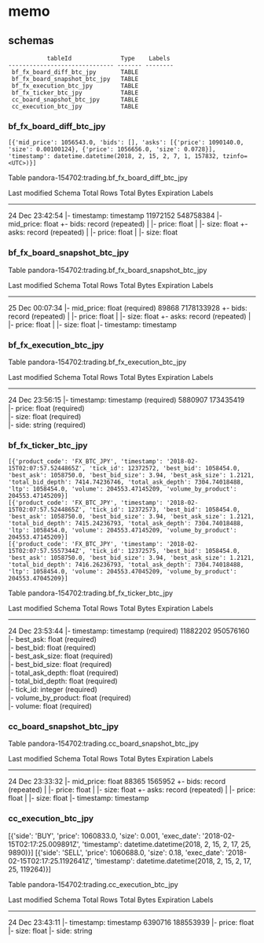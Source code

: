# memo

## schemas
```
           tableId              Type    Labels
------------------------------ ------- --------
 bf_fx_board_diff_btc_jpy       TABLE
 bf_fx_board_snapshot_btc_jpy   TABLE
 bf_fx_execution_btc_jpy        TABLE
 bf_fx_ticker_btc_jpy           TABLE
 cc_board_snapshot_btc_jpy      TABLE
 cc_execution_btc_jpy           TABLE
```

### bf_fx_board_diff_btc_jpy

```
[{'mid_price': 1056543.0, 'bids': [], 'asks': [{'price': 1090140.0, 'size': 0.00100124}, {'price': 1056656.0, 'size': 0.0728}], 'timestamp': datetime.datetime(2018, 2, 15, 2, 7, 1, 157832, tzinfo=<UTC>)}]
```

Table pandora-154702:trading.bf_fx_board_diff_btc_jpy

   Last modified              Schema             Total Rows   Total Bytes   Expiration   Labels
 ----------------- ---------------------------- ------------ ------------- ------------ --------
  24 Dec 23:42:54   |- timestamp: timestamp      11972152     548758384
                    |- mid_price: float
                    +- bids: record (repeated)
                    |  |- price: float
                    |  |- size: float
                    +- asks: record (repeated)
                    |  |- price: float
                    |  |- size: float

### bf_fx_board_snapshot_btc_jpy
Table pandora-154702:trading.bf_fx_board_snapshot_btc_jpy

   Last modified                Schema               Total Rows   Total Bytes   Expiration   Labels
 ----------------- -------------------------------- ------------ ------------- ------------ --------
  25 Dec 00:07:34   |- mid_price: float (required)   89868        7178133928
                    +- bids: record (repeated)
                    |  |- price: float
                    |  |- size: float
                    +- asks: record (repeated)
                    |  |- price: float
                    |  |- size: float
                    |- timestamp: timestamp

### bf_fx_execution_btc_jpy
Table pandora-154702:trading.bf_fx_execution_btc_jpy

   Last modified                  Schema                 Total Rows   Total Bytes   Expiration   Labels
 ----------------- ------------------------------------ ------------ ------------- ------------ --------
  24 Dec 23:56:15   |- timestamp: timestamp (required)   5880907      173435419                      
                    |- price: float (required)                                                       
                    |- size: float (required)                                                        
                    |- side: string (required)                                                       

### bf_fx_ticker_btc_jpy

```
[{'product_code': 'FX_BTC_JPY', 'timestamp': '2018-02-15T02:07:57.5244865Z', 'tick_id': 12372572, 'best_bid': 1058454.0, 'best_ask': 1058750.0, 'best_bid_size': 3.94, 'best_ask_size': 1.2121, 'total_bid_depth': 7414.74236746, 'total_ask_depth': 7304.74018488, 'ltp': 1058454.0, 'volume': 204553.47145209, 'volume_by_product': 204553.47145209}]
[{'product_code': 'FX_BTC_JPY', 'timestamp': '2018-02-15T02:07:57.5244865Z', 'tick_id': 12372573, 'best_bid': 1058454.0, 'best_ask': 1058750.0, 'best_bid_size': 3.94, 'best_ask_size': 1.2121, 'total_bid_depth': 7415.24236793, 'total_ask_depth': 7304.74018488, 'ltp': 1058454.0, 'volume': 204553.47145209, 'volume_by_product': 204553.47145209}]
[{'product_code': 'FX_BTC_JPY', 'timestamp': '2018-02-15T02:07:57.5557344Z', 'tick_id': 12372575, 'best_bid': 1058454.0, 'best_ask': 1058750.0, 'best_bid_size': 3.94, 'best_ask_size': 1.2121, 'total_bid_depth': 7416.26236793, 'total_ask_depth': 7304.74018488, 'ltp': 1058454.0, 'volume': 204553.47045209, 'volume_by_product': 204553.47045209}]
```

Table pandora-154702:trading.bf_fx_ticker_btc_jpy

   Last modified                    Schema                   Total Rows   Total Bytes   Expiration   Labels
 ----------------- ---------------------------------------- ------------ ------------- ------------ --------
  24 Dec 23:53:44   |- timestamp: timestamp (required)       11882202     950576160                  
                    |- best_ask: float (required)                                                    
                    |- best_bid: float (required)                                                    
                    |- best_ask_size: float (required)                                               
                    |- best_bid_size: float (required)                                               
                    |- total_ask_depth: float (required)                                             
                    |- total_bid_depth: float (required)                                             
                    |- tick_id: integer (required)                                                   
                    |- volume_by_product: float (required)                                           
                    |- volume: float (required)                                                      

### cc_board_snapshot_btc_jpy


Table pandora-154702:trading.cc_board_snapshot_btc_jpy

   Last modified              Schema             Total Rows   Total Bytes   Expiration   Labels
 ----------------- ---------------------------- ------------ ------------- ------------ --------
  24 Dec 23:33:32   |- mid_price: float          88365        1565952
                    +- bids: record (repeated)
                    |  |- price: float
                    |  |- size: float
                    +- asks: record (repeated)
                    |  |- price: float
                    |  |- size: float
                    |- timestamp: timestamp

### cc_execution_btc_jpy

[{'side': 'BUY', 'price': 1060833.0, 'size': 0.001, 'exec_date': '2018-02-15T02:17:25.009891Z', 'timestamp': datetime.datetime(2018, 2, 15, 2, 17, 25, 9890)}]
[{'side': 'SELL', 'price': 1060688.0, 'size': 0.18, 'exec_date': '2018-02-15T02:17:25.1192641Z', 'timestamp': datetime.datetime(2018, 2, 15, 2, 17, 25, 119264)}]


Table pandora-154702:trading.cc_execution_btc_jpy

   Last modified            Schema            Total Rows   Total Bytes   Expiration   Labels
 ----------------- ------------------------- ------------ ------------- ------------ --------
  24 Dec 23:43:11   |- timestamp: timestamp   6390716      188553939
                    |- price: float
                    |- size: float
                    |- side: string
